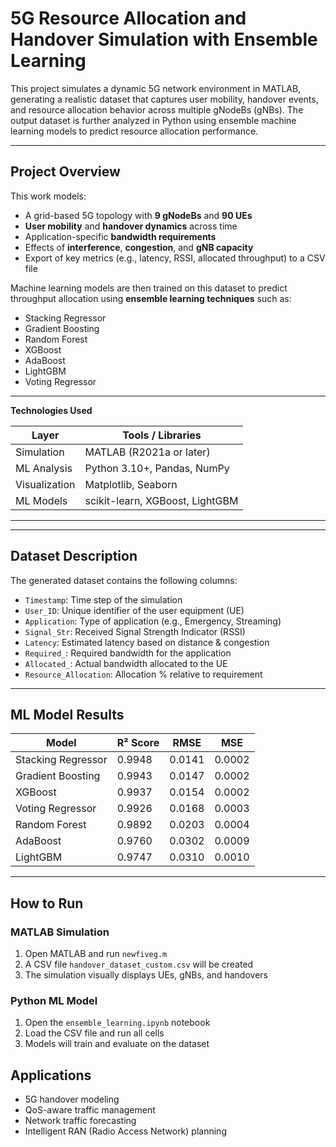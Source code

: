 # 5G Resource Allocation and Handover Simulation with Ensemble Learning

This project simulates a dynamic 5G network environment in MATLAB, generating a realistic dataset that captures user mobility, handover events, and resource allocation behavior across multiple gNodeBs (gNBs). The output dataset is further analyzed in Python using ensemble machine learning models to predict resource allocation performance.

---

 ## Project Overview

This work models:

- A grid-based 5G topology with **9 gNodeBs** and **90 UEs**
- **User mobility** and **handover dynamics** across time
- Application-specific **bandwidth requirements**
- Effects of **interference**, **congestion**, and **gNB capacity**
- Export of key metrics (e.g., latency, RSSI, allocated throughput) to a CSV file

Machine learning models are then trained on this dataset to predict throughput allocation using **ensemble learning techniques** such as:
- Stacking Regressor
- Gradient Boosting
- Random Forest
- XGBoost
- AdaBoost
- LightGBM
- Voting Regressor

---
**Technologies Used**

| Layer        | Tools / Libraries          |
| ------------ | -------------------------- |
| Simulation   | MATLAB (R2021a or later)   |
| ML Analysis  | Python 3.10+, Pandas, NumPy |
| Visualization| Matplotlib, Seaborn        |
| ML Models    | scikit-learn, XGBoost, LightGBM |

---

---

## Dataset Description

The generated dataset contains the following columns:

- `Timestamp`: Time step of the simulation
- `User_ID`: Unique identifier of the user equipment (UE)
- `Application`: Type of application (e.g., Emergency, Streaming)
- `Signal_Str`: Received Signal Strength Indicator (RSSI)
- `Latency`: Estimated latency based on distance & congestion
- `Required_`: Required bandwidth for the application
- `Allocated_`: Actual bandwidth allocated to the UE
- `Resource_Allocation`: Allocation % relative to requirement

---

##  ML Model Results

| **Model**            | **R² Score** | **RMSE**  | **MSE**    |
|----------------------|--------------|-----------|------------|
| Stacking Regressor   | 0.9948       | 0.0141    | 0.0002     |
| Gradient Boosting    | 0.9943       | 0.0147    | 0.0002     |
| XGBoost              | 0.9937       | 0.0154    | 0.0002     |
| Voting Regressor     | 0.9926       | 0.0168    | 0.0003     |
| Random Forest        | 0.9892       | 0.0203    | 0.0004     |
| AdaBoost             | 0.9760       | 0.0302    | 0.0009     |
| LightGBM             | 0.9747       | 0.0310    | 0.0010     |

---

##  How to Run

### MATLAB Simulation

1. Open MATLAB and run `newfiveg.m`
2. A CSV file `handover_dataset_custom.csv` will be created
3. The simulation visually displays UEs, gNBs, and handovers

### Python ML Model

1. Open the `ensemble_learning.ipynb` notebook
2. Load the CSV file and run all cells
3. Models will train and evaluate on the dataset



##  Applications

- 5G handover modeling
- QoS-aware traffic management
- Network traffic forecasting
- Intelligent RAN (Radio Access Network) planning






